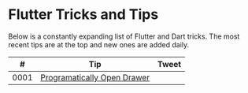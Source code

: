 # Flutter Tricks and Tips
Below is a constantly expanding list of Flutter and Dart tricks. The most recent tips are at the top and new ones are added daily.

| # | Tip | Tweet |
| --- | --- |---|
| 0001 | [Programatically Open Drawer](tips/0001-programatically-open-drawer/tip.md) |   |
